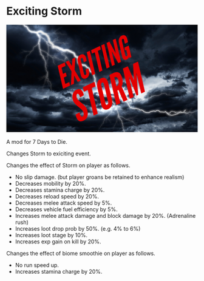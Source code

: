 # Exciting Storm

![Logo](logo.jpg)

A mod for 7 Days to Die.

Changes Storm to exiciting event.

Changes the effect of Storm on player as follows.

- No slip damage. (but player groans be retained to enhance realism)
- Decreases mobility by 20%.
- Decreases stamina charge by 20%.
- Decreases reload speed by 20%.
- Decreases melee attack speed by 5%.
- Decreases vehicle fuel efficiency by 5%.
- Increases melee attack damage and block damage by 20%. (Adrenaline rush)
- Increases loot drop prob by 50%. (e.g. 4% to 6%)
- Increases loot stage by 10%.
- Increases exp gain on kill by 20%.

Changes the effect of biome smoothie on player as follows.

- No run speed up.
- Increases stamina charge by 20%.
